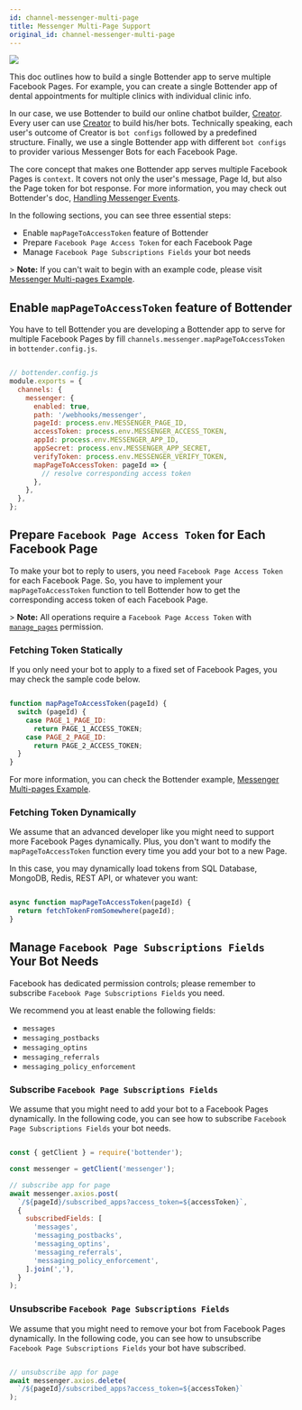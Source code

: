 ```yaml
---
id: channel-messenger-multi-page
title: Messenger Multi-Page Support
original_id: channel-messenger-multi-page
---
```

![](https://user-images.githubusercontent.com/662387/71957687-66533b00-3229-11ea-9914-7e5919dd9d61.png)

This doc outlines how to build a single Bottender app to serve multiple Facebook Pages. For example, you can create a single Bottender app of dental appointments for multiple clinics with individual clinic info.

In our case, we use Bottender to build our online chatbot builder, [Creator](https://yoctol.ai/creator/). Every user can use [Creator](https://yoctol.ai/creator/) to build his/her bots. Technically speaking, each user's outcome of Creator is `bot configs` followed by a predefined structure. Finally, we use a single Bottender app with different `bot configs` to provider various Messenger Bots for each Facebook Page.

The core concept that makes one Bottender app serves multiple Facebook Pages is `context`. It covers not only the user's message, Page Id, but also the Page token for bot response. For more information, you may check out Bottender's doc, [Handling Messenger Events](https://bottender.js.org/docs/channel-messenger-handling-events).

In the following sections, you can see three essential steps:

-   Enable `mapPageToAccessToken` feature of Bottender
-   Prepare `Facebook Page Access Token` for each Facebook Page
-   Manage `Facebook Page Subscriptions Fields` your bot needs

&gt; **Note:** If you can't wait to begin with an example code, please visit [Messenger Multi-pages Example](https://github.com/Yoctol/bottender/tree/master/examples/messenger-multi-pages).

## Enable `mapPageToAccessToken` feature of Bottender

You have to tell Bottender you are developing a Bottender app to serve for multiple Facebook Pages by fill `channels.messenger.mapPageToAccessToken` in `bottender.config.js`.

```js

// bottender.config.js
module.exports = {
  channels: {
    messenger: {
      enabled: true,
      path: '/webhooks/messenger',
      pageId: process.env.MESSENGER_PAGE_ID,
      accessToken: process.env.MESSENGER_ACCESS_TOKEN,
      appId: process.env.MESSENGER_APP_ID,
      appSecret: process.env.MESSENGER_APP_SECRET,
      verifyToken: process.env.MESSENGER_VERIFY_TOKEN,
      mapPageToAccessToken: pageId => {
        // resolve corresponding access token
      },
    },
  },
};

```

## Prepare `Facebook Page Access Token` for Each Facebook Page

To make your bot to reply to users, you need `Facebook Page Access Token` for each Facebook Page. So, you have to implement your `mapPageToAccessToken` function to tell Bottender how to get the corresponding access token of each Facebook Page.

&gt; **Note:** All operations require a `Facebook Page Access Token` with [`manage_pages`](https://developers.facebook.com/docs/facebook-login/permissions/#reference-manage_pages) permission.

### Fetching Token Statically

If you only need your bot to apply to a fixed set of Facebook Pages, you may check the sample code below.

```js

function mapPageToAccessToken(pageId) {
  switch (pageId) {
    case PAGE_1_PAGE_ID:
      return PAGE_1_ACCESS_TOKEN;
    case PAGE_2_PAGE_ID:
      return PAGE_2_ACCESS_TOKEN;
  }
}

```

For more information, you can check the Bottender example, [Messenger Multi-pages Example](https://github.com/Yoctol/bottender/tree/master/examples/messenger-multi-pages).

### Fetching Token Dynamically

We assume that an advanced developer like you might need to support more Facebook Pages dynamically. Plus, you don't want to modify the `mapPageToAccessToken` function every time you add your bot to a new Page.

In this case, you may dynamically load tokens from SQL Database, MongoDB, Redis, REST API, or whatever you want:

```js

async function mapPageToAccessToken(pageId) {
  return fetchTokenFromSomewhere(pageId);
}

```

## Manage `Facebook Page Subscriptions Fields` Your Bot Needs

Facebook has dedicated permission controls; please remember to subscribe `Facebook Page Subscriptions Fields` you need.

We recommend you at least enable the following fields:

-   `messages`
-   `messaging_postbacks`
-   `messaging_optins`
-   `messaging_referrals`
-   `messaging_policy_enforcement`

### Subscribe `Facebook Page Subscriptions Fields`

We assume that you might need to add your bot to a Facebook Pages dynamically. In the following code, you can see how to subscribe `Facebook Page Subscriptions Fields` your bot needs.

```js

const { getClient } = require('bottender');

const messenger = getClient('messenger');

// subscribe app for page
await messenger.axios.post(
  `/${pageId}/subscribed_apps?access_token=${accessToken}`,
  {
    subscribedFields: [
      'messages',
      'messaging_postbacks',
      'messaging_optins',
      'messaging_referrals',
      'messaging_policy_enforcement',
    ].join(','),
  }
);

```

### Unsubscribe `Facebook Page Subscriptions Fields`

We assume that you might need to remove your bot from Facebook Pages dynamically. In the following code, you can see how to unsubscribe `Facebook Page Subscriptions Fields` your bot have subscribed.

```js

// unsubscribe app for page
await messenger.axios.delete(
  `/${pageId}/subscribed_apps?access_token=${accessToken}`
);

```
